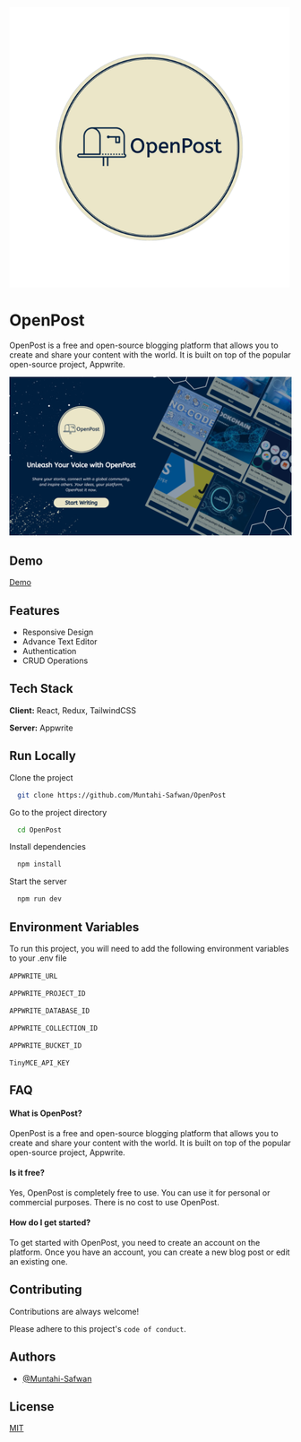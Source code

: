![Logo](./public/logo-bg.png)

# OpenPost

OpenPost is a free and open-source blogging platform that allows you to create and share your content with the world. It is built on top of the popular open-source project, Appwrite.

![App Screenshot](./public/banner.png)

## Demo

[Demo](https://open-post.vercel.app/)

## Features

-   Responsive Design
-   Advance Text Editor
-   Authentication
-   CRUD Operations

## Tech Stack

**Client:** React, Redux, TailwindCSS

**Server:** Appwrite

## Run Locally

Clone the project

```bash
  git clone https://github.com/Muntahi-Safwan/OpenPost
```

Go to the project directory

```bash
  cd OpenPost
```

Install dependencies

```bash
  npm install
```

Start the server

```bash
  npm run dev
```

## Environment Variables

To run this project, you will need to add the following environment variables to your .env file

`APPWRITE_URL`

`APPWRITE_PROJECT_ID`

`APPWRITE_DATABASE_ID`

`APPWRITE_COLLECTION_ID`

`APPWRITE_BUCKET_ID`

`TinyMCE_API_KEY`

## FAQ

#### What is OpenPost?

OpenPost is a free and open-source blogging platform that allows you to create and share your content with the world. It is built on top of the popular open-source project, Appwrite.

#### Is it free?

Yes, OpenPost is completely free to use. You can use it for personal or commercial purposes. There is no cost to use OpenPost.

#### How do I get started?

To get started with OpenPost, you need to create an account on the platform. Once you have an account, you can create a new blog post or edit an existing one.

## Contributing

Contributions are always welcome!

Please adhere to this project's `code of conduct`.

## Authors

-   [@Muntahi-Safwan](https://www.github.com/Muntahi-Safwan)

## License

[MIT](https://choosealicense.com/licenses/mit/)
